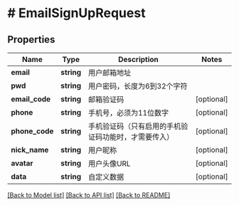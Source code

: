 # # EmailSignUpRequest

## Properties

Name | Type | Description | Notes
------------ | ------------- | ------------- | -------------
**email** | **string** | 用户邮箱地址 |
**pwd** | **string** | 用户密码，长度为6到32个字符 |
**email_code** | **string** | 邮箱验证码 | [optional]
**phone** | **string** | 手机号，必须为11位数字 | [optional]
**phone_code** | **string** | 手机验证码（只有启用的手机验证码功能时，才需要传入） | [optional]
**nick_name** | **string** | 用户昵称 | [optional]
**avatar** | **string** | 用户头像URL | [optional]
**data** | **string** | 自定义数据 | [optional]

[[Back to Model list]](../../README.md#models) [[Back to API list]](../../README.md#endpoints) [[Back to README]](../../README.md)
